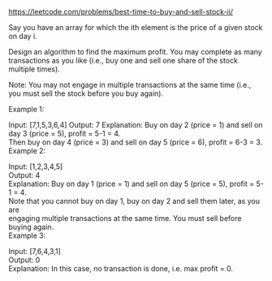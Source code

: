 https://leetcode.com/problems/best-time-to-buy-and-sell-stock-ii/  

Say you have an array for which the ith element is the price of a given stock on day i.

Design an algorithm to find the maximum profit. You may complete as many transactions as you like (i.e., buy one and sell one share of the stock multiple times).

Note: You may not engage in multiple transactions at the same time (i.e., you must sell the stock before you buy again).

Example 1:  

Input: [7,1,5,3,6,4]
Output: 7
Explanation: Buy on day 2 (price = 1) and sell on day 3 (price = 5), profit = 5-1 = 4.  
             Then buy on day 4 (price = 3) and sell on day 5 (price = 6), profit = 6-3 = 3.  
Example 2:  

Input: [1,2,3,4,5]  
Output: 4  
Explanation: Buy on day 1 (price = 1) and sell on day 5 (price = 5), profit = 5-1 = 4.  
             Note that you cannot buy on day 1, buy on day 2 and sell them later, as you are  
             engaging multiple transactions at the same time. You must sell before buying again.  
Example 3:  

Input: [7,6,4,3,1]  
Output: 0  
Explanation: In this case, no transaction is done, i.e. max profit = 0.  